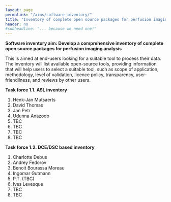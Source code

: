 ```yaml
---
layout: page
permalink: "/aims/software-inventory/"
title: "Inventory of complete open source packages for perfusion imaging analysis"
header: no
#subheadline: "... because we need one!"
---
```



**Software inventory aim: Develop a comprehensive inventory of complete open source packages for perfusion imaging analysis** 

This is aimed at end-users looking for a suitable tool to process their data. The inventory will list available open-source tools, providing information that will help users to select a suitable tool, such as scope of application, methodology, level of validation, licence policy, transparency, user-friendliness, and reviews by other users.

**Task force 1.1. ASL inventory**

1. Henk-Jan Mutsaerts
2. David Thomas
3. Jan Petr
4. Udunna Anazodo
5. TBC
6. TBC
7. TBC
8. TBC

**Task force 1.2. DCE/DSC based inventory**

1. Charlotte Debus
2. Andrey Fedorov
3. Benoit Bourassa Moreau
4. Ingomar Gutmann
5. P.T. (TBC)
6. Ives Levesque
7. TBC
8. TBC

